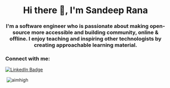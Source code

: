 <h1 align="center">Hi there 👋, I'm Sandeep Rana</h1>
<h3 align="center">I'm a software engineer who is passionate about making open-source more accessible and building community, online & offline.
  I enjoy teaching and inspiring other technologists by creating approachable learning material.</h3>

<h3 align="left">Connect with me:</h3>
<div id="badges">
  <a href="https://www.linkedin.com/in/sandeep-rana-bb9249166/">
    <img src="https://img.shields.io/badge/LinkedIn-blue?style=for-the-badge&logo=linkedin&logoColor=white" alt="LinkedIn Badge"/>
  </a>
</div>

<p>&nbsp;<img align="center" src="https://github-readme-stats-git-masterorgs-github-readme-stats-team.vercel.app/api?username=aimhigh&include_orgs=true&show_icons=true&theme=nightowl&locale=en" alt="aimhigh" /></p>
